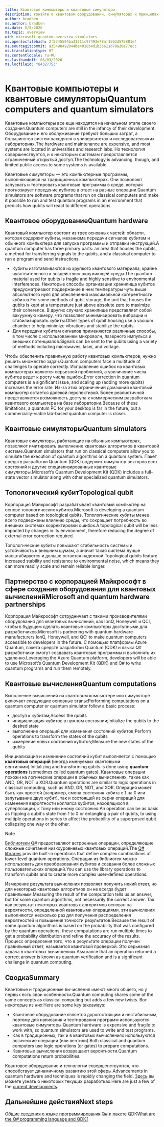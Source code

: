 ```yaml
---
title: Квантовые компьютеры и квантовые симуляторы
description: Узнайте о квантовом оборудовании, симуляторах и принципах квантовых операций.
author: bradben
ms.author: bradben
ms.date: 5/5/2020
ms.topic: overview
uid: microsoft.quantum.overview.simulators
ms.openlocfilehash: 2f5345504ba31211c97493e78af1563d575881e4
ms.sourcegitcommit: a35498492044be4018b4d1b3b611d70a20e77ecc
ms.translationtype: HT
ms.contentlocale: ru-RU
ms.lasthandoff: 06/03/2020
ms.locfileid: "84327753"
---
```

# <a name="quantum-computers-and-quantum-simulators"></a><span data-ttu-id="573fc-103">Квантовые компьютеры и квантовые симуляторы</span><span class="sxs-lookup"><span data-stu-id="573fc-103">Quantum computers and quantum simulators</span></span>

<span data-ttu-id="573fc-104">Квантовые компьютеры все еще находятся на начальном этапе своего создания.</span><span class="sxs-lookup"><span data-stu-id="573fc-104">Quantum computers are still in the infancy of their development.</span></span> <span data-ttu-id="573fc-105">Оборудование и его обслуживание требуют больших затрат, а большинство систем находятся в университетах и исследовательских лабораториях.</span><span class="sxs-lookup"><span data-stu-id="573fc-105">The hardware and maintenance are expensive, and most systems are located in universities and research labs.</span></span> <span data-ttu-id="573fc-106">Но технология совершенствуется, и к некоторым системам предоставляется ограниченный открытый доступ.</span><span class="sxs-lookup"><span data-stu-id="573fc-106">The technology is advancing, though, and limited public access to some systems is available.</span></span>

<span data-ttu-id="573fc-107">Квантовые симуляторы — это компьютерные программы, выполняющиеся на традиционных компьютерах. Они позволяют запускать и тестировать квантовые программы в среде, которая прогнозирует поведение кубитов в ответ на разные операции.</span><span class="sxs-lookup"><span data-stu-id="573fc-107">Quantum simulators are software programs that run on classical computers and make it possible to run and test quantum programs in an environment that predicts how qubits will react to different operations.</span></span>

## <a name="quantum-hardware"></a><span data-ttu-id="573fc-108">Квантовое оборудование</span><span class="sxs-lookup"><span data-stu-id="573fc-108">Quantum hardware</span></span>

<span data-ttu-id="573fc-109">Квантовый компьютер состоит из трех основных частей: области, которая содержит кубиты, механизма передачи сигналов кубитам и обычного компьютера для запуска программы и отправки инструкций.</span><span class="sxs-lookup"><span data-stu-id="573fc-109">A quantum computer has three primary parts: an area that houses the qubits, a method for transferring signals to the qubits, and a classical computer to run a program and send instructions.</span></span>

- <span data-ttu-id="573fc-110">Кубиты изготавливаются из хрупкого квантового материала, крайне чувствительного к воздействию окружающей среды.</span><span class="sxs-lookup"><span data-stu-id="573fc-110">The quantum material used for qubits is fragile and highly sensitive to environmental interferences.</span></span> <span data-ttu-id="573fc-111">Некоторые способы организации хранилища кубитов предусматривают поддержание в нем температуры чуть выше абсолютного нуля для обеспечения максимальной когерентности кубитов.</span><span class="sxs-lookup"><span data-stu-id="573fc-111">For some methods of qubit storage, the unit that houses the qubits is kept at a temperature just above absolute zero to maximize their coherence.</span></span> <span data-ttu-id="573fc-112">В других случаях хранилище представляет собой вакуумную камеру, что позволяет минимизировать вибрации и стабилизировать кубиты.</span><span class="sxs-lookup"><span data-stu-id="573fc-112">Other types of qubit housing use a vacuum chamber to help minimize vibrations and stabilize the qubits.</span></span>  
- <span data-ttu-id="573fc-113">Для передачи кубитам сигналов применяются различные способы, в том числе с использованием микроволн, лазерного импульса и внешних потенциалов.</span><span class="sxs-lookup"><span data-stu-id="573fc-113">Signals can be sent to the qubits using a variety of methods including microwaves, laser, and voltage.</span></span>

<span data-ttu-id="573fc-114">Чтобы обеспечить правильную работу квантовых компьютеров, нужно решить множество задач.</span><span class="sxs-lookup"><span data-stu-id="573fc-114">Quantum computers face a multitude of challenges to operate correctly.</span></span> <span data-ttu-id="573fc-115">Исправление ошибок на квантовых компьютерах является серьезной проблемой, а увеличение числа кубитов ведет к росту числа ошибок.</span><span class="sxs-lookup"><span data-stu-id="573fc-115">Error correction in quantum computers is a significant issue, and scaling up (adding more qubits) increases the error rate.</span></span> <span data-ttu-id="573fc-116">Из-за этих ограничений домашний квантовый компьютер остается далекой перспективой. Более реалистичной представляется возможность доступа к коммерческим разработкам квантового компьютера на базе лаборатории.</span><span class="sxs-lookup"><span data-stu-id="573fc-116">Because of these limitations, a quantum PC for your desktop is far in the future, but a commercially-viable lab-based quantum computer is closer.</span></span>

## <a name="quantum-simulators"></a><span data-ttu-id="573fc-117">Квантовые симуляторы</span><span class="sxs-lookup"><span data-stu-id="573fc-117">Quantum simulators</span></span>

<span data-ttu-id="573fc-118">Квантовые симуляторы, работающие на обычных компьютерах, позволяют имитировать выполнение квантовых алгоритмов в квантовой системе.</span><span class="sxs-lookup"><span data-stu-id="573fc-118">Quantum simulators that run on classical computers allow you to simulate the execution of quantum algorithms on a quantum system.</span></span>  <span data-ttu-id="573fc-119">Пакет средств разработки Quantum (QDK) содержит симулятор векторов всех состояний и другие специализированные квантовые симуляторы.</span><span class="sxs-lookup"><span data-stu-id="573fc-119">Microsoft’s Quantum Development Kit (QDK) includes a full-state vector simulator along with other specialized quantum simulators.</span></span>

## <a name="topological-qubit"></a><span data-ttu-id="573fc-120">Топологический кубит</span><span class="sxs-lookup"><span data-stu-id="573fc-120">Topological qubit</span></span>

<span data-ttu-id="573fc-121">Корпорация Майкрософт разрабатывает квантовый компьютер на основе топологических кубитов.</span><span class="sxs-lookup"><span data-stu-id="573fc-121">Microsoft is developing a quantum computer based on topological qubits.</span></span> <span data-ttu-id="573fc-122">Топологические кубиты менее всего подвержены влиянию среды, что сокращает потребность во внешних системах корректировки ошибок.</span><span class="sxs-lookup"><span data-stu-id="573fc-122">A topological qubit will be less impacted by changes in its environment, therefore reducing the degree of external error correction required.</span></span>

<span data-ttu-id="573fc-123">Топологические кубиты повышают стабильность системы и устойчивость к внешним шумам, а значит такая система лучше масштабируется и дольше остается надежной.</span><span class="sxs-lookup"><span data-stu-id="573fc-123">Topological qubits feature increased stability and resistance to environmental noise, which means they can more readily scale and remain reliable longer.</span></span>

## <a name="microsoft-and-quantum-hardware-partnerships"></a><span data-ttu-id="573fc-124">Партнерство с корпорацией Майкрософт в сфере создания оборудования для квантовых вычислений</span><span class="sxs-lookup"><span data-stu-id="573fc-124">Microsoft and quantum hardware partnerships</span></span>

<span data-ttu-id="573fc-125">Корпорация Майкрософт сотрудничает с такими производителями оборудования для квантовых вычислений, как IonQ, Honeywell и QCI, чтобы в будущем сделать квантовые компьютеры доступными для разработчиков.</span><span class="sxs-lookup"><span data-stu-id="573fc-125">Microsoft is partnering with quantum hardware manufacturers IonQ, Honeywell, and QCI to make quantum computers accessible to developers in the future.</span></span> <span data-ttu-id="573fc-126">С помощью платформы Azure Quantum, пакета средств разработки Quantum (QDK) и языка Q# разработчики смогут создавать квантовые программы и выполнять их удаленно.</span><span class="sxs-lookup"><span data-stu-id="573fc-126">Leveraging the Azure Quantum platform, developers will be able to use Microsoft’s Quantum Development Kit (QDK) and Q# to write quantum programs and run them remotely.</span></span>

## <a name="quantum-computations"></a><span data-ttu-id="573fc-127">Квантовые вычисления</span><span class="sxs-lookup"><span data-stu-id="573fc-127">Quantum computations</span></span>

<span data-ttu-id="573fc-128">Выполнение вычислений на квантовом компьютере или симуляторе включает следующие основные этапы:</span><span class="sxs-lookup"><span data-stu-id="573fc-128">Performing computations on a quantum computer or quantum simulator follow a basic process:</span></span>

- <span data-ttu-id="573fc-129">доступ к кубитам;</span><span class="sxs-lookup"><span data-stu-id="573fc-129">Access the qubits</span></span>
- <span data-ttu-id="573fc-130">инициализация кубитов в нужном состоянии;</span><span class="sxs-lookup"><span data-stu-id="573fc-130">Initialize the qubits to the desired state</span></span>
- <span data-ttu-id="573fc-131">выполнение операций для изменения состояний кубитов;</span><span class="sxs-lookup"><span data-stu-id="573fc-131">Perform operations to transform the states of the qubits</span></span>
- <span data-ttu-id="573fc-132">измерение новых состояний кубитов;</span><span class="sxs-lookup"><span data-stu-id="573fc-132">Measure the new states of the qubits</span></span>

<span data-ttu-id="573fc-133">Инициализация и изменение состояний кубит выполняется с помощью **квантовых операций** (иногда именуемых квантовыми вентилями).</span><span class="sxs-lookup"><span data-stu-id="573fc-133">Initializing and transforming qubits is done using **quantum operations** (sometimes called quantum gates).</span></span> <span data-ttu-id="573fc-134">Квантовые операции похожи на логические операции в обычных вычислениях, такие как AND, OR, NOT и XOR.</span><span class="sxs-lookup"><span data-stu-id="573fc-134">Quantum operations are similar to logic operations in classical computing, such as AND, OR, NOT, and XOR.</span></span> <span data-ttu-id="573fc-135">Операция может быть как простой (например, смена состояния кубита с 1 на 0 или запутывание двух кубит), так и состоящей из серии операций для изменения вероятности коллапса кубитов, находящихся в суперпозиции, к тому или иному состоянию.</span><span class="sxs-lookup"><span data-stu-id="573fc-135">An operation can be as basic as flipping a qubit's state from 1 to 0 or entangling a pair of qubits, to using multiple operations in series to affect the probability of a superposed qubit collapsing one way or the other.</span></span>

> [!NOTE] 
> <span data-ttu-id="573fc-136">[Библиотеки Q#](xref:microsoft.quantum.libraries) предоставляют встроенные операции, определяющие сложные сочетания низкоуровневых квантовых операций.</span><span class="sxs-lookup"><span data-stu-id="573fc-136">The [Q# libraries](xref:microsoft.quantum.libraries) provide built-in operations that define complex combinations of lower-level quantum operations.</span></span> <span data-ttu-id="573fc-137">Операции из библиотек можно использовать для преобразования кубитов и создания более сложных пользовательских операций.</span><span class="sxs-lookup"><span data-stu-id="573fc-137">You can use the library operations to transform qubits and to create more complex user-defined operations.</span></span>  

<span data-ttu-id="573fc-138">Измерение результата вычисления позволяет получить некий ответ, но для некоторых квантовых алгоритмов он не всегда будет правильным.</span><span class="sxs-lookup"><span data-stu-id="573fc-138">Measuring the result of the computation tells us an answer, but for some quantum algorithms, not necessarily the correct answer.</span></span> <span data-ttu-id="573fc-139">Так как результат некоторых квантовых алгоритмов основан на вероятности, определенной квантовыми операциями, эти вычисления выполняются несколько раз для получения распределения вероятностей и повышения точности результатов.</span><span class="sxs-lookup"><span data-stu-id="573fc-139">Because the result of some quantum algorithms is based on the probability that was configured by the quantum operations, these computations are run multiple times to get a probability distribution and refine the accuracy of the results.</span></span>  <span data-ttu-id="573fc-140">Процесс определения того, что в результате операции получен правильный ответ, называется квантовой проверкой. Это серьезная задача в квантовых вычислениях.</span><span class="sxs-lookup"><span data-stu-id="573fc-140">Assurance that an operation returned a correct answer is known as quantum verification and is a significant challenge in quantum computing.</span></span>

## <a name="summary"></a><span data-ttu-id="573fc-141">Сводка</span><span class="sxs-lookup"><span data-stu-id="573fc-141">Summary</span></span>

<span data-ttu-id="573fc-142">Квантовые и традиционные вычисления имеют много общего, но у первых есть свои особенности.</span><span class="sxs-lookup"><span data-stu-id="573fc-142">Quantum computing shares some of the same concepts as classical computing but adds a few new twists.</span></span> <span data-ttu-id="573fc-143">Вот некоторые из них:</span><span class="sxs-lookup"><span data-stu-id="573fc-143">Here are some key takeaways:</span></span>

- <span data-ttu-id="573fc-144">Квантовое оборудование является дорогостоящим и нестабильным, поэтому для написания и тестирования программ используются квантовые симуляторы.</span><span class="sxs-lookup"><span data-stu-id="573fc-144">Quantum hardware is expensive and fragile to work with, so quantum simulators are used to write and test programs.</span></span>
- <span data-ttu-id="573fc-145">Как в традиционных, так и в квантовых вычислениях используются логические операции (или вентили).</span><span class="sxs-lookup"><span data-stu-id="573fc-145">Both classical and quantum computers use logic operations (or gates) to prepare computations.</span></span>
- <span data-ttu-id="573fc-146">Квантовые вычисления возвращают вероятности.</span><span class="sxs-lookup"><span data-stu-id="573fc-146">Quantum computations return probabilities.</span></span>

<span data-ttu-id="573fc-147">Квантовое оборудование и технологии совершенствуются, что способствует динамичному развитию этой сферы.</span><span class="sxs-lookup"><span data-stu-id="573fc-147">Advancements in quantum hardware and techniques is rapidly changing the field.</span></span> <span data-ttu-id="573fc-148">[Здесь](https://phys.org/search/?search=quantum+computer&s=0) вы можете узнать о некоторых текущих разработках.</span><span class="sxs-lookup"><span data-stu-id="573fc-148">Here are just a few of the [current developments](https://phys.org/search/?search=quantum+computer&s=0).</span></span>

## <a name="next-steps"></a><span data-ttu-id="573fc-149">Дальнейшие действия</span><span class="sxs-lookup"><span data-stu-id="573fc-149">Next steps</span></span>

[<span data-ttu-id="573fc-150">Общие сведения о языке программирования Q# и пакете QDK</span><span class="sxs-lookup"><span data-stu-id="573fc-150">What are the Q# programming language and QDK?</span></span>](xref:microsoft.quantum.overview.q-sharp)
